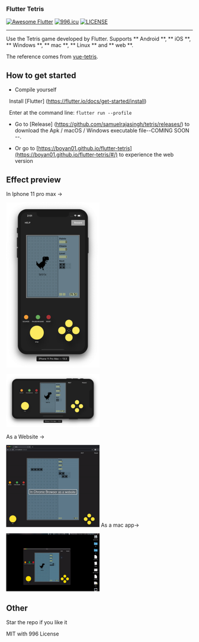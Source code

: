 ### Flutter Tetris
<a href="https://github.com/Solido/awesome-flutter"><img alt="Awesome Flutter" src="https://img.shields.io/badge/Awesome-Flutter-blue.svg?longCache=true&style=flat-square" /></a> [![996.icu](https://img.shields.io/badge/link-996.icu-red.svg)](https://996.icu) [![LICENSE](https://img.shields.io/badge/license-NPL%20(The%20996%20Prohibited%20License)-blue.svg)](https://github.com/996icu/996.ICU/blob/master/LICENSE)

---

Use the Tetris game developed by Flutter. Supports ** Android **, ** iOS **, ** Windows **, ** mac **, ** Linux ** and ** web **.

The reference comes from [vue-tetris](https://github.com/Binaryify/vue-tetris).

## How to get started

* Compile yourself

  Install [Flutter] (https://flutter.io/docs/get-started/install)

  Enter at the command line: `flutter run --profile`

* Go to [Release] (https://github.com/samuelrajasingh/tetris/releases/) to download the Apk / macOS / Windows executable file--COMING SOON --.

* Or go to [https://boyan01.github.io/flutter-tetris](https://boyan01.github.io/flutter-tetris/#/) to experience the web version

## Effect preview
In Iphone 11 pro max ->

<img src="./_preview/iphone.png" alt="Portrait" width="50%" ></img>

<img src="./_preview/iphone_land.png" alt="Landscape" width="50%" ></img>

As a Website ->

<img src="./_preview/chromeTetris.gif" alt="web version" width="50%" ></img>
As a mac app->

<img src="./_preview/macTetris.gif" alt="mac app" width="50%" ></img>


## Other
Star the repo if you like it

MIT with 996 License
